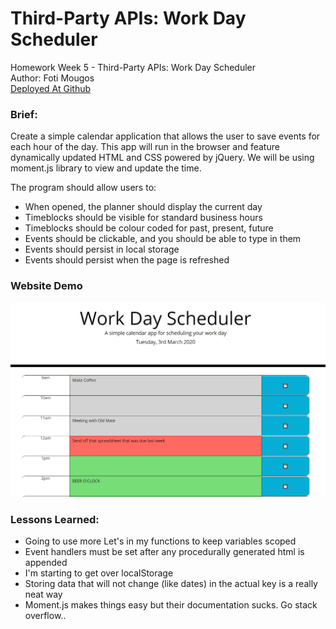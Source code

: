 # Third-Party APIs: Work Day Scheduler
Homework Week 5 - Third-Party APIs: Work Day Scheduler<br>
Author: Foti Mougos<br>
[Deployed At Github](https://foteye.github.io/Wk5-API-DayPlanner-FotiMougos/ "Deployed at Github")

### Brief:
Create a simple calendar application that allows the user to save events for each hour of the day. This app will run in the browser and feature dynamically updated HTML and CSS powered by jQuery. We will be using moment.js library to view and update the time.

The program should allow users to:
* When opened, the planner should display the current day
* Timeblocks should be visible for standard business hours
* Timeblocks should be colour coded for past, present, future
* Events should be clickable, and you should be able to type in them
* Events should persist in local storage
* Events should persist when the page is refreshed

### Website Demo
![CalendarView](assets/images/demo.png "Calendar View")

### Lessons Learned:

  * Going to use more Let's in my functions to keep variables scoped
  * Event handlers must be set after any procedurally generated html is appended
  * I'm starting to get over localStorage
  * Storing data that will not change (like dates) in the actual key is a really neat way
  * Moment.js makes things easy but their documentation sucks. Go stack overflow..